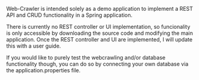 Web-Crawler is intended solely as a demo application to implement a REST API and CRUD functionality in a Spring application. 

There is currently no REST controller or UI implementation, so funcionality is only accessible by downloading the source code and modifying the main application. 
Once the REST controller and UI are implemented, I will update this with a user guide. 

If you would like to purely test the webcrawling and/or database functionality though, you can do so by connecting your own database via the application.properties file. 
